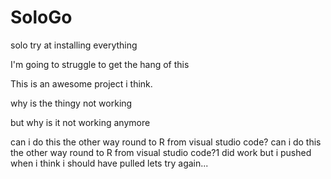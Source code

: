 # SoloGo
solo try at installing everything

I'm going to struggle to get the hang of this


This is an awesome project i think. 



why is the thingy not working


but why is it not working anymore 

can i do this the other way round to R from visual studio code?
can i do this the other way round to R from visual studio code?1
did work but i pushed when i think i should have pulled lets try again...